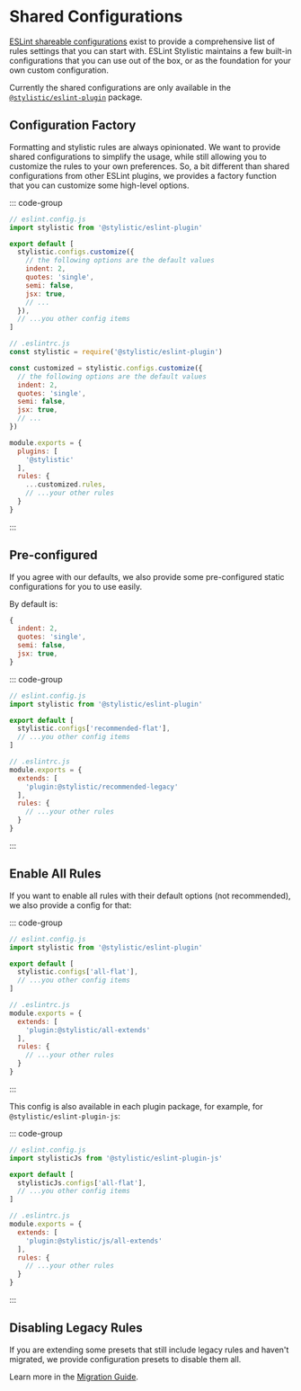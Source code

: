 # Shared Configurations

[ESLint shareable configurations](https://eslint.org/docs/latest/extend/shareable-configs) exist to provide a comprehensive list of rules settings that you can start with. ESLint Stylistic maintains a few built-in configurations that you can use out of the box, or as the foundation for your own custom configuration.

Currently the shared configurations are only available in the [`@stylistic/eslint-plugin`](/packages/default) package.

## Configuration Factory

Formatting and stylistic rules are always opinionated. We want to provide shared configurations to simplify the usage, while still allowing you to customize the rules to your own preferences. So, a bit different than shared configurations from other ESLint plugins, we provides a factory function that you can customize some high-level options.

::: code-group

```js [Flat Config]
// eslint.config.js
import stylistic from '@stylistic/eslint-plugin'

export default [
  stylistic.configs.customize({
    // the following options are the default values
    indent: 2,
    quotes: 'single',
    semi: false,
    jsx: true,
    // ...
  }),
  // ...you other config items
]
```

```js [Legacy Config]
// .eslintrc.js
const stylistic = require('@stylistic/eslint-plugin')

const customized = stylistic.configs.customize({
  // the following options are the default values
  indent: 2,
  quotes: 'single',
  semi: false,
  jsx: true,
  // ...
})

module.exports = {
  plugins: [
    '@stylistic'
  ],
  rules: {
    ...customized.rules,
    // ...your other rules
  }
}
```

:::

## Pre-configured

If you agree with our defaults, we also provide some pre-configured static configurations for you to use easily.

By default is:

```js
{
  indent: 2,
  quotes: 'single',
  semi: false,
  jsx: true,
}
```

::: code-group

```js [Flat Config]
// eslint.config.js
import stylistic from '@stylistic/eslint-plugin'

export default [
  stylistic.configs['recommended-flat'],
  // ...you other config items
]
```

```js [Legacy Config]
// .eslintrc.js
module.exports = {
  extends: [
    'plugin:@stylistic/recommended-legacy'
  ],
  rules: {
    // ...your other rules
  }
}
```

:::

## Enable All Rules

If you want to enable all rules with their default options (not recommended), we also provide a config for that:

::: code-group

```js [Flat Config]
// eslint.config.js
import stylistic from '@stylistic/eslint-plugin'

export default [
  stylistic.configs['all-flat'],
  // ...you other config items
]
```

```js [Legacy Config]
// .eslintrc.js
module.exports = {
  extends: [
    'plugin:@stylistic/all-extends'
  ],
  rules: {
    // ...your other rules
  }
}
```

:::

This config is also available in each plugin package, for example, for `@stylistic/eslint-plugin-js`:

::: code-group

```js [Flat Config]
// eslint.config.js
import stylisticJs from '@stylistic/eslint-plugin-js'

export default [
  stylisticJs.configs['all-flat'],
  // ...you other config items
]
```

```js [Legacy Config]
// .eslintrc.js
module.exports = {
  extends: [
    'plugin:@stylistic/js/all-extends'
  ],
  rules: {
    // ...your other rules
  }
}
```

:::

## Disabling Legacy Rules

If you are extending some presets that still include legacy rules and haven't migrated, we provide configuration presets to disable them all.

Learn more in the [Migration Guide](/guide/migration#disable-legacy-rules).
